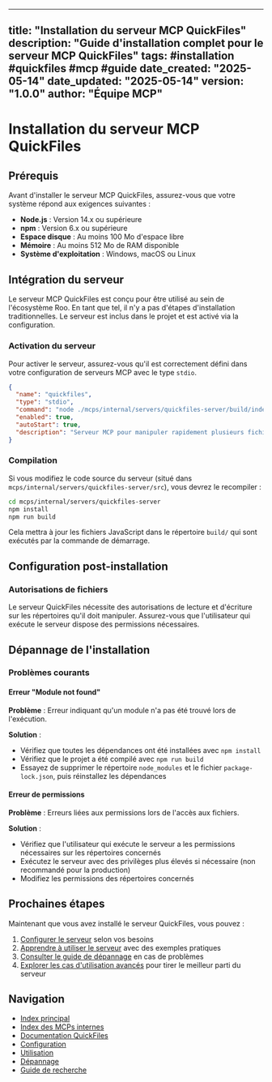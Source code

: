<!-- START_SECTION: metadata -->
---
title: "Installation du serveur MCP QuickFiles"
description: "Guide d'installation complet pour le serveur MCP QuickFiles"
tags: #installation #quickfiles #mcp #guide
date_created: "2025-05-14"
date_updated: "2025-05-14"
version: "1.0.0"
author: "Équipe MCP"
---
<!-- END_SECTION: metadata -->

# Installation du serveur MCP QuickFiles

<!-- START_SECTION: prerequisites -->
## Prérequis

Avant d'installer le serveur MCP QuickFiles, assurez-vous que votre système répond aux exigences suivantes :

- **Node.js** : Version 14.x ou supérieure
- **npm** : Version 6.x ou supérieure
- **Espace disque** : Au moins 100 Mo d'espace libre
- **Mémoire** : Au moins 512 Mo de RAM disponible
- **Système d'exploitation** : Windows, macOS ou Linux
<!-- END_SECTION: prerequisites -->

<!-- START_SECTION: installation_steps -->
## Intégration du serveur

Le serveur MCP QuickFiles est conçu pour être utilisé au sein de l'écosystème Roo. En tant que tel, il n'y a pas d'étapes d'installation traditionnelles. Le serveur est inclus dans le projet et est activé via la configuration.

### Activation du serveur

Pour activer le serveur, assurez-vous qu'il est correctement défini dans votre configuration de serveurs MCP avec le type `stdio`.

```json
{
  "name": "quickfiles",
  "type": "stdio",
  "command": "node ./mcps/internal/servers/quickfiles-server/build/index.js",
  "enabled": true,
  "autoStart": true,
  "description": "Serveur MCP pour manipuler rapidement plusieurs fichiers"
}
```

### Compilation

Si vous modifiez le code source du serveur (situé dans `mcps/internal/servers/quickfiles-server/src`), vous devrez le recompiler :

```bash
cd mcps/internal/servers/quickfiles-server
npm install
npm run build
```

Cela mettra à jour les fichiers JavaScript dans le répertoire `build/` qui sont exécutés par la commande de démarrage.
<!-- END_SECTION: installation_steps -->

<!-- START_SECTION: post_installation -->
## Configuration post-installation

### Autorisations de fichiers

Le serveur QuickFiles nécessite des autorisations de lecture et d'écriture sur les répertoires qu'il doit manipuler. Assurez-vous que l'utilisateur qui exécute le serveur dispose des permissions nécessaires.


<!-- END_SECTION: post_installation -->

<!-- START_SECTION: troubleshooting -->
## Dépannage de l'installation

### Problèmes courants

#### Erreur "Module not found"

**Problème** : Erreur indiquant qu'un module n'a pas été trouvé lors de l'exécution.

**Solution** :
- Vérifiez que toutes les dépendances ont été installées avec `npm install`
- Vérifiez que le projet a été compilé avec `npm run build`
- Essayez de supprimer le répertoire `node_modules` et le fichier `package-lock.json`, puis réinstallez les dépendances

#### Erreur de permissions

**Problème** : Erreurs liées aux permissions lors de l'accès aux fichiers.

**Solution** :
- Vérifiez que l'utilisateur qui exécute le serveur a les permissions nécessaires sur les répertoires concernés
- Exécutez le serveur avec des privilèges plus élevés si nécessaire (non recommandé pour la production)
- Modifiez les permissions des répertoires concernés
<!-- END_SECTION: troubleshooting -->

<!-- START_SECTION: next_steps -->
## Prochaines étapes

Maintenant que vous avez installé le serveur QuickFiles, vous pouvez :

1. [Configurer le serveur](CONFIGURATION.md) selon vos besoins
2. [Apprendre à utiliser le serveur](USAGE.md) avec des exemples pratiques
3. [Consulter le guide de dépannage](TROUBLESHOOTING.md) en cas de problèmes
4. [Explorer les cas d'utilisation avancés](../docs/quickfiles-use-cases.md) pour tirer le meilleur parti du serveur
<!-- END_SECTION: next_steps -->

<!-- START_SECTION: navigation -->
## Navigation

- [Index principal](../../../INDEX.md)
- [Index des MCPs internes](../../INDEX.md)
- [Documentation QuickFiles](./README.md)
- [Configuration](./CONFIGURATION.md)
- [Utilisation](./USAGE.md)
- [Dépannage](./TROUBLESHOOTING.md)
- [Guide de recherche](../../../SEARCH.md)
<!-- END_SECTION: navigation -->